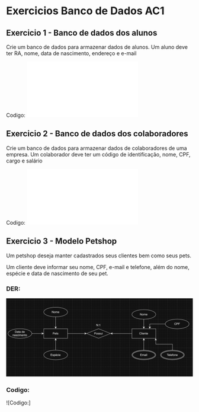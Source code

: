 # Exercicios Banco de Dados AC1
## Exercicio 1 - Banco de dados dos alunos
Crie um banco de dados para armazenar dados de alunos. Um aluno deve ter RA, nome, data de nascimento, endereço e e-mail

Codigo:
![Exercicio 1 - Banco de dados dos alunos](BancoDeDadosAluno.txt)

## Exercicio 2 - Banco de dados dos colaboradores
Crie um banco de dados para armazenar dados de colaboradores de uma empresa. Um colaborador deve ter um código de identificação, nome, CPF, cargo e salário

Codigo:
![Exercicio 2 - Banco de dados dos colaboradores](BancoDeDadosColaboradores.txt)

## Exercicio 3 - Modelo Petshop
Um petshop deseja manter cadastrados seus clientes bem como seus pets.

Um cliente deve informar seu nome, CPF, e-mail e telefone, além do nome, espécie e data de nascimento de seu pet.

### DER:
![DER:](Petshop.png)

### Codigo:
![Codigo:]

